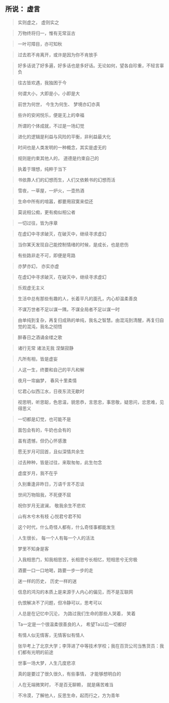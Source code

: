 ## 所说： 虚言

> 实则虚之， 虚则实之

> 万物终将归一，惟有无常亘古

> 一叶可障目，亦可知秋

> 过去若不肯离开，或许是因为你不肯放手

> 好多话说了好多遍，好多话也是多好话。无论如何，望各自珍重，不轻言辜负

> 往古皆欢遇，我独困于今

> 何谓大小，大即是小，小即是大

> 前世为何世， 今生为何生、  梦境亦幻亦真

> 些许的安闲悦乐，便是无上的幸福

> 所谓的个体成就，不过是一场幻觉

> 进化的逻辑是利益与风险的平衡，非利益最大化

> 时间也是人类发明的一种概念，其实是虚无的

> 规则是约束其他人的， 道德是约束自己的

> 执着于理想，纯粹于当下

> 书依靠人们的幻想而生，人们又依赖书的幻想而活

> 雪夜，一草屋，一炉火，一壶热酒

> 生命中所有的喧嚣，都要用寂寞来偿还

> 莫说相公痴，更有痴似相公者

> 一切过往，皆为序章

> 在虚幻中寻求破灭，在破灭中，继续寻求虚幻

> 当你某天发现自己能控制情绪的时候，是成长，也是悲伤

> 有些路非走不可，即便是弯路

> 亦梦亦幻， 亦实亦虚

> 在虚幻中寻求破灭，在破灭中，继续寻求虚幻

> 乐观虚无主义

> 生活中总有那些有趣的人，长着平凡的面孔，内心却温柔善良

> 不谋万世者不足以谋一隅，不谋全局者不足以谋一时

> 由单纯到复杂，再复归成熟的单纯，我名之智慧。由混沌到清醒，再复归自觉的混沌，我名之彻悟

> 醉春日之酒诵金缕之歌

> 诸行无常  诸法无我  涅槃寂静

> 凡所有相，皆是虚妄

> 人这一生，终要和自己的平凡和解

> 夜月一帘幽梦， 春风十里柔情

> 忆君心似西江水，日夜东流无歇时

> 视思明，听思聪，色思温，貌思恭，言思忠，事思敬，疑思问，忿思难，见得思义

> 一切都是幻觉，也可能不是

> 面包会有的，牛奶也会有的

> 虽有遗憾，但仍心怀感激

> 愿无岁月可回首，且似深情共余生

> 过去种种，皆是过往，来取匆匆，此生勿念

> 虚度岁月，我不在乎

> 久别重逢非昨日，万语千言不忍谈

> 世间万物阻我，不死便不屈

> 祝你岁月无波澜， 敬我余生不悲欢

> 山有木兮木有枝 心悦君兮君不知

> 这个时代，什么奇怪人都有，什么奇怪事都能发生

> 人生很长， 每一个人有每一个人的活法

> 梦里不知身是客

> 入我相思门，知我相思苦，长相思兮长相忆，短相思兮无穷极

> 酒要一口一口地喝，路要一步一步的走

> 迷一样的历史， 历史一样的迷

> 信息的鸿沟的本质上是来源于人内心的偏见，而不是互联网

> 仇恨解决不了问题，但冷静可以，思考可以

> 人总是在记忆中沉沦， 为路过我们生命的那些人哭着， 笑着

> Ta一定是一个很温柔很善良的人， 希望Ta以后一切都好

> 有情人似无情客，无情客似有情人

> 张华考上了北京大学；李萍进了中等技术学校；我在百货公司当售货员：我们都有光明的前途

> 世事一场大梦，人生几度悲凉

> 真的是要过了很久很久，有些事情， 才能够想明白的

> 人在无端微笑时， 不是百无聊赖， 就是痛苦难当

> 不冷漠，了解他人，反思生命，起而行之，方为青年